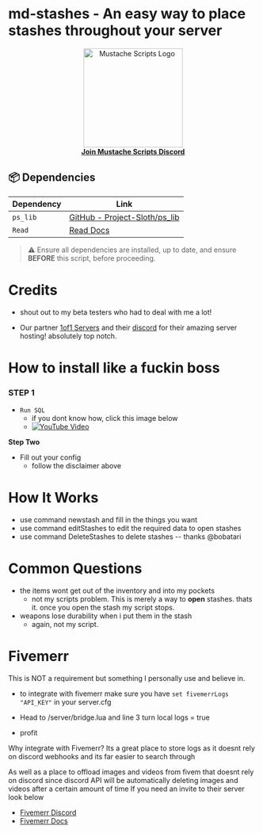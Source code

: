 #  md-stashes    - An easy way to place stashes throughout your server


<div align="center">
  <a href="https://discord.gg/sAMzrB4DDx">
    <img src="https://i.imgur.com/t65G9Z0.png" width="200" alt="Mustache Scripts Logo">
  </a>
  <br>
  <a href="https://discord.gg/sAMzrB4DDx"><strong>Join Mustache Scripts Discord</strong></a>
</div>

## 📦 Dependencies

| Dependency | Link |
|----------|------|
| `ps_lib` | [GitHub - Project-Sloth/ps_lib](https://github.com/Project-Sloth/ps_lib) |
| `Read`   | [Read Docs](https://letters.hookedonphonics.com/us/read-guaranteed-G14.html) |

> ⚠️ Ensure all dependencies are installed, up to date, and ensure **BEFORE** this script, before proceeding.

<h1>Credits</h1>

- shout out to my beta testers who had to deal with me a lot!

- Our partner [1of1 Servers]( https://1of1servers.com/) and their [discord](https://discord.gg/1of1servers) for their amazing server hosting! absolutely top notch.


<h1>How to install like a fuckin boss</h1>

### STEP 1
- `Run SQL`
    - if you dont know how, click this image below
    - [![YouTube Video](https://img.youtube.com/vi/8QpFOluK_xo/hqdefault.jpg)](https://www.youtube.com/watch?v=8QpFOluK_xo)

<b> Step Two </b>
  
- Fill out your config
  - follow the disclaimer above

<p> </p>

<h1>How It Works</h1>

- use command newstash and fill in the things you want
- use command editStashes to edit the required data to open stashes
- use command DeleteStashes to delete stashes -- thanks @bobatari

<h1> Common Questions </h1>

- the items wont get out of the inventory and into my pockets
  - not my scripts problem. This is merely a way to **open** stashes. thats it. once you open the stash my script stops. 
- weapons lose durability when i put them in the stash
  - again, not my script.

<h1>Fivemerr</h1>
This is NOT a requirement but something I personally use and believe in.


- to integrate with fivemerr make sure you have  ```set fivemerrLogs "API_KEY"```   in your server.cfg
   
- Head to /server/bridge.lua and line 3 turn local logs = true
  
- profit

Why integrate with Fivemerr? Its a great place to store logs as it doesnt rely on discord webhooks and its far easier to search through

As well as a place to offload images and videos from fivem that doesnt rely on discord since discord API will be automatically deleting images and videos after a certain amount of time If you need an invite to their server look below
- [Fivemerr Discord](https://discord.com/invite/fivemerr)
- [Fivemerr Docs](https://docs.fivemerr.com/)
